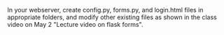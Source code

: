 In your webserver, create config.py, forms.py, and login.html files in appropriate folders, and modify other existing files as shown in the class video on May 2 "Lecture video on flask forms".
